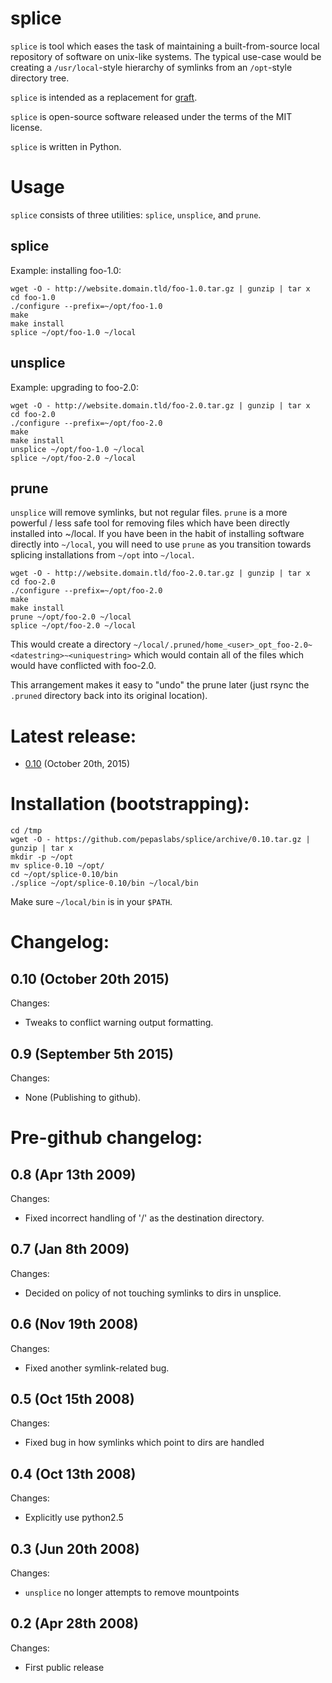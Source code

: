 # splice

`splice` is tool which eases the task of maintaining a built-from-source local repository of software on unix-like systems.  The typical use-case would be creating a `/usr/local`-style hierarchy of symlinks from an `/opt`-style directory tree.

`splice` is intended as a replacement for [graft](http://peters.gormand.com.au/Home/tools/graft/graft-html).

`splice` is open-source software released under the terms of the MIT license.

`splice` is written in Python.

# Usage

`splice` consists of three utilities: `splice`, `unsplice`, and `prune`.

## splice

Example: installing foo-1.0:

```
wget -O - http://website.domain.tld/foo-1.0.tar.gz | gunzip | tar x
cd foo-1.0
./configure --prefix=~/opt/foo-1.0
make
make install
splice ~/opt/foo-1.0 ~/local
```

## unsplice

Example: upgrading to foo-2.0:

```
wget -O - http://website.domain.tld/foo-2.0.tar.gz | gunzip | tar x
cd foo-2.0
./configure --prefix=~/opt/foo-2.0
make
make install
unsplice ~/opt/foo-1.0 ~/local
splice ~/opt/foo-2.0 ~/local
```

## prune

`unsplice` will remove symlinks, but not regular files.  `prune` is a more powerful / less safe tool for removing files which have been directly installed into ~/local.  If you have been in the habit of installing software directly into `~/local`, you will need to use `prune` as you transition towards splicing installations from `~/opt` into `~/local`.

```
wget -O - http://website.domain.tld/foo-2.0.tar.gz | gunzip | tar x
cd foo-2.0
./configure --prefix=~/opt/foo-2.0
make
make install
prune ~/opt/foo-2.0 ~/local
splice ~/opt/foo-2.0 ~/local
```

This would create a directory `~/local/.pruned/home_<user>_opt_foo-2.0~<datestring>~<uniquestring>` which would contain all of the files which would have conflicted with foo-2.0.

This arrangement makes it easy to "undo" the prune later (just rsync the `.pruned` directory back into its original location).

# Latest release:

* [0.10](https://github.com/pepaslabs/splice/releases/tag/0.10) (October 20th, 2015)

# Installation (bootstrapping):

```
cd /tmp
wget -O - https://github.com/pepaslabs/splice/archive/0.10.tar.gz | gunzip | tar x
mkdir -p ~/opt
mv splice-0.10 ~/opt/
cd ~/opt/splice-0.10/bin
./splice ~/opt/splice-0.10/bin ~/local/bin
```

Make sure `~/local/bin` is in your `$PATH`.

# Changelog:

## 0.10 (October 20th 2015)

Changes:
* Tweaks to conflict warning output formatting.

## 0.9 (September 5th 2015)

Changes:
* None (Publishing to github).

# Pre-github changelog:

## 0.8 (Apr 13th 2009)

Changes:
* Fixed incorrect handling of '/' as the destination directory.

## 0.7 (Jan 8th 2009)

Changes:
* Decided on policy of not touching symlinks to dirs in unsplice.

## 0.6 (Nov 19th 2008)

Changes:
* Fixed another symlink-related bug.

## 0.5 (Oct 15th 2008)

Changes:
* Fixed bug in how symlinks which point to dirs are handled

## 0.4 (Oct 13th 2008)

Changes:
* Explicitly use python2.5

## 0.3 (Jun 20th 2008)

Changes:
* `unsplice` no longer attempts to remove mountpoints

## 0.2 (Apr 28th 2008)

Changes:
* First public release

